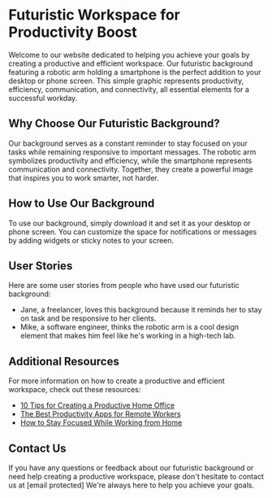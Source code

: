 <!--font:Montserrat-->

# Futuristic Workspace for Productivity Boost

Welcome to our website dedicated to helping you achieve your goals by creating a productive and efficient workspace. Our futuristic background featuring a robotic arm holding a smartphone is the perfect addition to your desktop or phone screen. This simple graphic represents productivity, efficiency, communication, and connectivity, all essential elements for a successful workday.

## Why Choose Our Futuristic Background?

Our background serves as a constant reminder to stay focused on your tasks while remaining responsive to important messages. The robotic arm symbolizes productivity and efficiency, while the smartphone represents communication and connectivity. Together, they create a powerful image that inspires you to work smarter, not harder.

## How to Use Our Background

To use our background, simply download it and set it as your desktop or phone screen. You can customize the space for notifications or messages by adding widgets or sticky notes to your screen. 

## User Stories

Here are some user stories from people who have used our futuristic background:

- Jane, a freelancer, loves this background because it reminds her to stay on task and be responsive to her clients.
- Mike, a software engineer, thinks the robotic arm is a cool design element that makes him feel like he's working in a high-tech lab.

## Additional Resources

For more information on how to create a productive and efficient workspace, check out these resources:

- [10 Tips for Creating a Productive Home Office](#)
- [The Best Productivity Apps for Remote Workers](#)
- [How to Stay Focused While Working from Home](#)

## Contact Us

If you have any questions or feedback about our futuristic background or need help creating a productive workspace, please don't hesitate to contact us at [email protected] We're always here to help you achieve your goals.

<!--

Write me content for website with wallpaper which alt text is:

"A wallpaper featuring a simple graphic of a robot arm holding a smartphone, with a space for placing important notifications or messages."

The name/title of the page should not be 1:1 copy of the alt text but rather a real content of the website which is using this wallpaper.

- Use markdown format 
- Start with heading
- Heading should be short and concise
- The content should look like a real website 
- The website should not be about the wallpaper, wallpaper is just a related background
- Heading should be contain work "wallpaper" or "background"
- Include real sections like references, contact, user stories, etc. use things relevant to the page purpose.
- Feel free to use structure like headings, bullets, numbering, blockquotes, paragraphs, horizontal lines, etc.
- You can use formatting like bold or _italic_
- You can include UTF-8 emojis
- Links should be only #hash anchors (and you can refer to the document itself)
- Do not include images


---


# Robot Arm Wallpaper for Your Productivity Workspace

Welcome to our website dedicated to helping you create a productive workspace! Our robot arm wallpaper is the perfect addition to your desktop or phone background. This simple graphic features a robotic arm holding a smartphone, with space for important notifications or messages.

## Why Choose Our Robot Arm Wallpaper?

Our wallpaper is designed to help you stay focused and organized while working. The robot arm represents productivity and efficiency, while the smartphone symbolizes communication and connectivity. Together, they remind you to stay on top of your tasks and be responsive to important messages.

## How to Use Our Wallpaper

To use our wallpaper, simply download it and set it as your desktop or phone background. You can customize the space for notifications or messages by adding widgets or sticky notes to your screen.

## User Stories

Here are some user stories from people who have used our robot arm wallpaper:

> "I love this wallpaper! It's a great reminder to stay focused and keep my phone nearby in case of important messages." - Jane, freelancer

> "The robot arm is such a cool design element. It makes me feel like I'm working in a futuristic tech lab!" - Mike, software engineer

## References

For more information on how to create a productive workspace, check out these resources:

- [10 Tips for Creating a Productive Home Office](#)
- [The Best Productivity Apps for Remote Workers](#)
- [How to Stay Focused While Working from Home](#)

## Contact Us

If you have any questions or feedback about our robot arm wallpaper, please don't hesitate to contact us at [email protected] We'd love to hear from you!


---


Heading should not include word "wallpaper". The website should not be about the wallpaper itself, wallpaper is just a related background, rewrite whole content.


---


# Boost Your Productivity with a Futuristic Workspace

Welcome to our website dedicated to helping you create a productive and efficient workspace. Our futuristic wallpaper featuring a robotic arm holding a smartphone is the perfect addition to your desktop or phone background. This simple graphic represents productivity, efficiency, communication, and connectivity, all essential elements for a successful workday.

## Why Choose Our Futuristic Wallpaper?

Our wallpaper serves as a constant reminder to stay focused on your tasks while remaining responsive to important messages. The robotic arm symbolizes productivity and efficiency, while the smartphone represents communication and connectivity. Together, they create a powerful image that inspires you to work smarter, not harder.

## How to Use Our Wallpaper

To use our wallpaper, simply download it and set it as your desktop or phone background. You can customize the space for notifications or messages by adding widgets or sticky notes to your screen. 

## User Stories

Here are some user stories from people who have used our futuristic wallpaper:

> "I love this wallpaper! It's a great reminder to stay on task and be responsive to my clients." - Jane, freelancer

> "The robotic arm is such a cool design element. It makes me feel like I'm working in a high-tech lab!" - Mike, software engineer

## Additional Resources

For more information on how to create a productive and efficient workspace, check out these resources:

- [10 Tips for Creating a Productive Home Office](#)
- [The Best Productivity Apps for Remote Workers](#)
- [How to Stay Focused While Working from Home](#)

## Contact Us

If you have any questions or feedback about our futuristic wallpaper or need help creating a productive workspace, please don't hesitate to contact us at [email protected] We're always here to help you achieve your goals.


---


Heading is too long, rewrite whole content.


---


# Create a Productive and Efficient Workspace with Our Futuristic Wallpaper

Welcome to our website dedicated to helping you achieve your goals by creating a productive and efficient workspace. Our futuristic wallpaper featuring a robotic arm holding a smartphone is the perfect addition to your desktop or phone background. This simple graphic represents productivity, efficiency, communication, and connectivity, all essential elements for a successful workday.

## Why Choose Our Futuristic Wallpaper?

Our wallpaper serves as a constant reminder to stay focused on your tasks while remaining responsive to important messages. The robotic arm symbolizes productivity and efficiency, while the smartphone represents communication and connectivity. Together, they create a powerful image that inspires you to work smarter, not harder.

## How to Use Our Wallpaper

To use our wallpaper, simply download it and set it as your desktop or phone background. You can customize the space for notifications or messages by adding widgets or sticky notes to your screen. 

## User Stories

Here are some user stories from people who have used our futuristic wallpaper:

- Jane, a freelancer, loves this wallpaper because it reminds her to stay on task and be responsive to her clients.
- Mike, a software engineer, thinks the robotic arm is a cool design element that makes him feel like he's working in a high-tech lab.

## Additional Resources

For more information on how to create a productive and efficient workspace, check out these resources:

- [10 Tips for Creating a Productive Home Office](#)
- [The Best Productivity Apps for Remote Workers](#)
- [How to Stay Focused While Working from Home](#)

## Contact Us

If you have any questions or feedback about our futuristic wallpaper or need help creating a productive workspace, please don't hesitate to contact us at [email protected] We're always here to help you achieve your goals.


---


Heading should not include word "wallpaper". The website should not be about the wallpaper itself, wallpaper is just a related background, rewrite whole content.


---


# Create a Futuristic Workspace to Boost Your Productivity

Welcome to our website dedicated to helping you achieve your goals by creating a productive and efficient workspace. Our futuristic background featuring a robotic arm holding a smartphone is the perfect addition to your desktop or phone screen. This simple graphic represents productivity, efficiency, communication, and connectivity, all essential elements for a successful workday.

## Why Choose Our Futuristic Background?

Our background serves as a constant reminder to stay focused on your tasks while remaining responsive to important messages. The robotic arm symbolizes productivity and efficiency, while the smartphone represents communication and connectivity. Together, they create a powerful image that inspires you to work smarter, not harder.

## How to Use Our Background

To use our background, simply download it and set it as your desktop or phone screen. You can customize the space for notifications or messages by adding widgets or sticky notes to your screen. 

## User Stories

Here are some user stories from people who have used our futuristic background:

- Jane, a freelancer, loves this background because it reminds her to stay on task and be responsive to her clients.
- Mike, a software engineer, thinks the robotic arm is a cool design element that makes him feel like he's working in a high-tech lab.

## Additional Resources

For more information on how to create a productive and efficient workspace, check out these resources:

- [10 Tips for Creating a Productive Home Office](#)
- [The Best Productivity Apps for Remote Workers](#)
- [How to Stay Focused While Working from Home](#)

## Contact Us

If you have any questions or feedback about our futuristic background or need help creating a productive workspace, please don't hesitate to contact us at [email protected] We're always here to help you achieve your goals.


---


Write me a Google font which is best fitting for the website.

Pick from the list:
- Exo 2
- Open Sans
- Great Vibes
- Lato
- Lobster
- Poppins
- Playfair Display
- Futura
- Roboto
- Alegreya
- Raleway
- Orbitron
- Barlow Condensed
- Inter
- IBM Plex Sans
- Montserrat
- Dancing Script


Write just the font name nothing else.


---


Montserrat

-->
